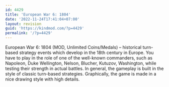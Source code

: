 ```yaml
---
id: 4429
title: 'European War 6: 1804'
date: '2022-11-24T17:41:04+07:00'
layout: revision
guid: 'https://kindmod.com/?p=4429'
permalink: '/?p=4429'
---
```


European War 6: 1804 (MOD, Unlimited Coins/Medals) – historical turn-based strategy events which develop in the 18th century in Europe. You have to play in the role of one of the well-known commanders, such as Napoleon, Duke Wellington, Nelson, Blucher, Kutuzov, Washington, while testing their strength in actual battles. In general, the gameplay is built in the style of classic turn-based strategies. Graphically, the game is made in a nice drawing style with high details.
